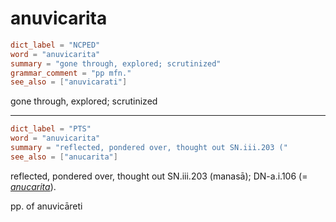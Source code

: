 # anuvicarita

``` toml
dict_label = "NCPED"
word = "anuvicarita"
summary = "gone through, explored; scrutinized"
grammar_comment = "pp mfn."
see_also = ["anuvicarati"]
```

gone through, explored; scrutinized

--------------------

``` toml
dict_label = "PTS"
word = "anuvicarita"
summary = "reflected, pondered over, thought out SN.iii.203 ("
see_also = ["anucarita"]
```

reflected, pondered over, thought out SN.iii.203 (manasā); DN\-a.i.106 (= *[anucarita](anucarita.md)*).

pp. of anuvicāreti

